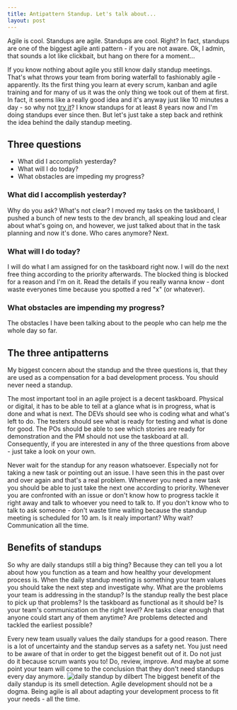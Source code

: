 ```yaml
---
title: Antipattern Standup. Let's talk about...
layout: post
---
```


Agile is cool. Standups are agile. Standups are cool. Right?
In fact, standups are one of the biggest agile anti pattern - if you are not aware. Ok, I admin, that sounds a lot like clickbait, but hang on there for a moment...

If you know nothing about agile you still know daily standup meetings. That's what throws your team from boring waterfall to fashionably agile - apparently. Its the first thing you learn at every scrum, kanban and agile training and for many of us it was the only thing we took out of them at first. In fact, it seems like a really good idea and it's anyway just like 10 minutes a day - so why not [try it](https://www.youtube.com/watch?v=ZXsQAXx_ao0)?
I know standups for at least 8 years now and I'm doing standups ever since then. But let's just take a step back and rethink the idea behind the daily standup meeting.

## Three questions

* What did I accomplish yesterday?
* What will I do today?
* What obstacles are impeding my progress?

### What did I accomplish yesterday?
Why do you ask? What's not clear? I moved my tasks on the taskboard, I pushed a bunch of new tests to the dev branch, all speaking loud and clear about what's going on, and however, we just talked about that in the task planning and now it's done. Who cares anymore? Next.

### What will I do today?
I will do what I am assigned for on the taskboard right now. I will do the next free thing according to the priority afterwards. The blocked thing is blocked for a reason and I'm on it. Read the details if you really wanna know - dont waste everyones time because you spotted a red "x" (or whatever).

### What obstacles are impending my progress?
The obstacles I have been talking about to the people who can help me the whole day so far.

## The three antipatterns
My biggest concern about the standup and the three questions is, that they are used as a compensation for a bad development process. You should never need a standup.

The most important tool in an agile project is a decent taskboard. Physical or digital, it has to be able to tell at a glance what is in progress, what is done and what is next. The DEVs should see who is coding what and what's left to do. The testers should see what is ready for testing and what is done for good. The POs should be able to see which stories are ready for demonstration and the PM should not use the taskboard at all. Consequently, if you are interested in any of the three questions from above - just take a look on your own.

Never wait for the standup for any reason whatsoever. Especially not for taking a new task or pointing out an issue. I have seen this in the past over and over again and that's a real problem. Whenever you need a new task you should be able to just take the next one according to priority. Whenever you are confronted with an issue or don't know how to progress tackle it right away and talk to whoever you need to talk to. If you don't know who to talk to ask someone - don't waste time waiting because the standup meeting is scheduled for 10 am. Is it realy important? Why wait? Communication all the time.

## Benefits of standups
So why are daily standups still a big thing? Because they can tell you a lot about how you function as a team and how healthy your development process is. When the daily standup meeting is something your team values you should take the next step and investigate why. What are the problems your team is addressing in the standup? Is the standup really the best place to pick up that problems? Is the taskboard as functional as it should be? Is your team's communication on the right level? Are tasks clear enough that anyone could start any of them anytime? Are problems detected and tackled the earliest possible?

Every new team usually values the daily standups for a good reason. There is a lot of uncertainty and the standup serves as a safety net. You just need to be aware of that in order to get the biggest benefit out of it. Do not just do it because scrum wants you to! Do, review, improve. And maybe at some point your team will come to the conclusion that they don't need standups every day anymore.
![daily standup by dilbert](http://assets.amuniversal.com/b0eb3da0470f01301099001dd8b71c47)
The biggest benefit of the daily standup is its smell detection. Agile development should not be a dogma. Being agile is all about adapting your development process to fit your needs - all the time.